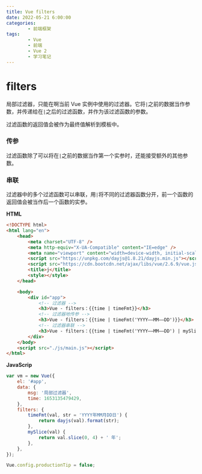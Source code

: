 ```yaml
---
title: Vue filters
date: 2022-05-21 6:00:00
categories:
        - 前端框架
tags:
        - Vue
        - 前端
        - Vue 2
        - 学习笔记
---
```


# filters

局部过滤器，只能在啊当前 Vue 实例中使用的过滤器。它将`|`之前的数据当作参数，并传递给在`|`之后的过滤函数，并作为该过滤函数的参数。

过滤函数的返回值会被作为最终值解析到模板中。

### 传参

过滤函数除了可以将在`|`之前的数据当作第一个实参时，还能接受额外的其他参数。

### 串联

过滤器中的多个过滤函数可以串联，用`|`将不同的过滤器函数分开，前一个函数的返回值会被当作后一个函数的实参。

**HTML**

```html
<!DOCTYPE html>
<html lang="en">
	<head>
		<meta charset="UTF-8" />
		<meta http-equiv="X-UA-Compatible" content="IE=edge" />
		<meta name="viewport" content="width=device-width, initial-scale=1.0" />
		<script src="https://unpkg.com/dayjs@1.8.21/dayjs.min.js"></script>
		<script src="https://cdn.bootcdn.net/ajax/libs/vue/2.6.9/vue.js"></script>
		<title>j</title>
		<style></style>
	</head>

	<body>
		<div id="app">
			<!-- 过滤器 -->
			<h3>Vue - filters：{{time | timeFmt}}</h3>
			<!-- 过滤器地传参 -->
			<h3>Vue - filters：{{time | timeFmt('YYYY——MM——DD')}}</h3>
			<!-- 过滤器串联 -->
			<h3>Vue - filters：{{time | timeFmt('YYYY——MM——DD') | mySlice('YYYY')}}</h3>
		</div>
	</body>
	<script src="./js/main.js"></script>
</html>
```

**JavaScrip**

```js
var vm = new Vue({
	el: '#app',
	data: {
		msg: '局部过滤器',
		time: 1653135479429,
	},
	filters: {
		timeFmt(val, str = 'YYYY年MM月DD日') {
			return dayjs(val).format(str);
		},
		mySlice(val) {
			return val.slice(0, 4) + ' 年';
		},
	},
});

Vue.config.productionTip = false;
```

